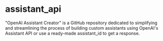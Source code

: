# assistant_api
"OpenAI Assistant Creator" is a GitHub repository dedicated to simplifying and streamlining the process of building custom assistants using OpenAI's  Assistant API or use a ready-made assistant_id to get a response.
